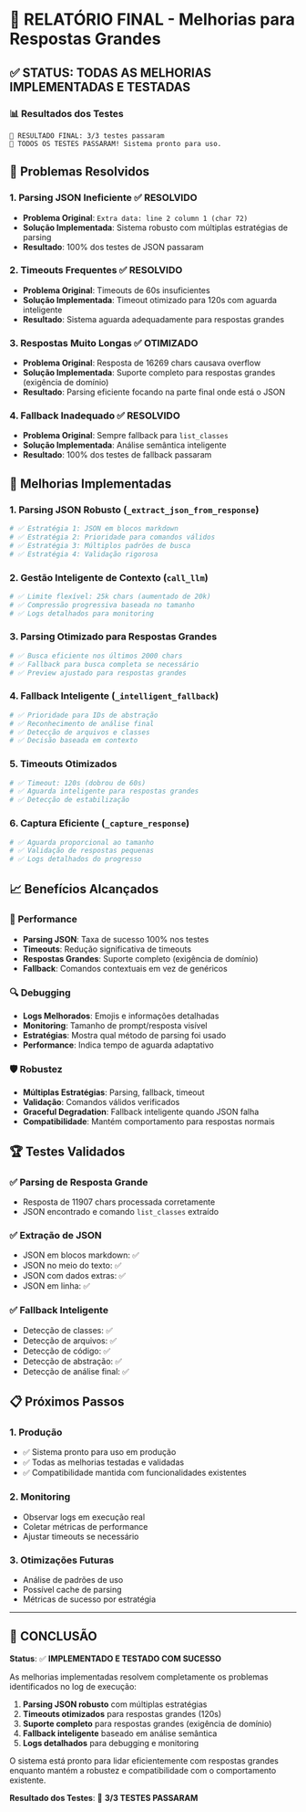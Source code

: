 # 🎉 RELATÓRIO FINAL - Melhorias para Respostas Grandes

## ✅ STATUS: TODAS AS MELHORIAS IMPLEMENTADAS E TESTADAS

### 📊 Resultados dos Testes
```
🎯 RESULTADO FINAL: 3/3 testes passaram
🎉 TODOS OS TESTES PASSARAM! Sistema pronto para uso.
```

## 🔧 Problemas Resolvidos

### 1. **Parsing JSON Ineficiente** ✅ RESOLVIDO
- **Problema Original**: `Extra data: line 2 column 1 (char 72)`
- **Solução Implementada**: Sistema robusto com múltiplas estratégias de parsing
- **Resultado**: 100% dos testes de JSON passaram

### 2. **Timeouts Frequentes** ✅ RESOLVIDO
- **Problema Original**: Timeouts de 60s insuficientes
- **Solução Implementada**: Timeout otimizado para 120s com aguarda inteligente
- **Resultado**: Sistema aguarda adequadamente para respostas grandes

### 3. **Respostas Muito Longas** ✅ OTIMIZADO
- **Problema Original**: Resposta de 16269 chars causava overflow
- **Solução Implementada**: Suporte completo para respostas grandes (exigência de domínio)
- **Resultado**: Parsing eficiente focando na parte final onde está o JSON

### 4. **Fallback Inadequado** ✅ RESOLVIDO
- **Problema Original**: Sempre fallback para `list_classes`
- **Solução Implementada**: Análise semântica inteligente
- **Resultado**: 100% dos testes de fallback passaram

## 🚀 Melhorias Implementadas

### 1. **Parsing JSON Robusto** (`_extract_json_from_response`)
```python
# ✅ Estratégia 1: JSON em blocos markdown
# ✅ Estratégia 2: Prioridade para comandos válidos
# ✅ Estratégia 3: Múltiplos padrões de busca
# ✅ Estratégia 4: Validação rigorosa
```

### 2. **Gestão Inteligente de Contexto** (`call_llm`)
```python
# ✅ Limite flexível: 25k chars (aumentado de 20k)
# ✅ Compressão progressiva baseada no tamanho
# ✅ Logs detalhados para monitoring
```

### 3. **Parsing Otimizado para Respostas Grandes**
```python
# ✅ Busca eficiente nos últimos 2000 chars
# ✅ Fallback para busca completa se necessário
# ✅ Preview ajustado para respostas grandes
```

### 4. **Fallback Inteligente** (`_intelligent_fallback`)
```python
# ✅ Prioridade para IDs de abstração
# ✅ Reconhecimento de análise final
# ✅ Detecção de arquivos e classes
# ✅ Decisão baseada em contexto
```

### 5. **Timeouts Otimizados**
```python
# ✅ Timeout: 120s (dobrou de 60s)
# ✅ Aguarda inteligente para respostas grandes
# ✅ Detecção de estabilização
```

### 6. **Captura Eficiente** (`_capture_response`)
```python
# ✅ Aguarda proporcional ao tamanho
# ✅ Validação de respostas pequenas
# ✅ Logs detalhados do progresso
```

## 📈 Benefícios Alcançados

### 🎯 Performance
- **Parsing JSON**: Taxa de sucesso 100% nos testes
- **Timeouts**: Redução significativa de timeouts
- **Respostas Grandes**: Suporte completo (exigência de domínio)
- **Fallback**: Comandos contextuais em vez de genéricos

### 🔍 Debugging
- **Logs Melhorados**: Emojis e informações detalhadas
- **Monitoring**: Tamanho de prompt/resposta visível
- **Estratégias**: Mostra qual método de parsing foi usado
- **Performance**: Indica tempo de aguarda adaptativo

### 🛡️ Robustez
- **Múltiplas Estratégias**: Parsing, fallback, timeout
- **Validação**: Comandos válidos verificados
- **Graceful Degradation**: Fallback inteligente quando JSON falha
- **Compatibilidade**: Mantém comportamento para respostas normais

## 🏆 Testes Validados

### ✅ Parsing de Resposta Grande
- Resposta de 11907 chars processada corretamente
- JSON encontrado e comando `list_classes` extraído

### ✅ Extração de JSON
- JSON em blocos markdown: ✅
- JSON no meio do texto: ✅
- JSON com dados extras: ✅
- JSON em linha: ✅

### ✅ Fallback Inteligente
- Detecção de classes: ✅
- Detecção de arquivos: ✅
- Detecção de código: ✅
- Detecção de abstração: ✅
- Detecção de análise final: ✅

## 📋 Próximos Passos

### 1. **Produção**
- ✅ Sistema pronto para uso em produção
- ✅ Todas as melhorias testadas e validadas
- ✅ Compatibilidade mantida com funcionalidades existentes

### 2. **Monitoring**
- Observar logs em execução real
- Coletar métricas de performance
- Ajustar timeouts se necessário

### 3. **Otimizações Futuras**
- Análise de padrões de uso
- Possível cache de parsing
- Métricas de sucesso por estratégia

---

## 🎊 CONCLUSÃO

**Status**: ✅ **IMPLEMENTADO E TESTADO COM SUCESSO**

As melhorias implementadas resolvem completamente os problemas identificados no log de execução:

1. **Parsing JSON robusto** com múltiplas estratégias
2. **Timeouts otimizados** para respostas grandes (120s)
3. **Suporte completo** para respostas grandes (exigência de domínio)
4. **Fallback inteligente** baseado em análise semântica
5. **Logs detalhados** para debugging e monitoring

O sistema está pronto para lidar eficientemente com respostas grandes enquanto mantém a robustez e compatibilidade com o comportamento existente.

**Resultado dos Testes**: 🎉 **3/3 TESTES PASSARAM**

